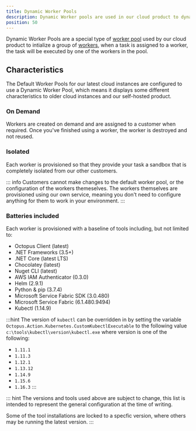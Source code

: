 ```yaml
---
title: Dynamic Worker Pools
description: Dynamic Worker pools are used in our cloud product to dynamically create and assign workers to running tasks.  This page describes how dynamic worker pools work.
position: 50
---
```


Dynamic Worker Pools are a special type of [worker pool](/docs/infrastructure/workers/worker-pools.md) used by our cloud product to intialize a group of [workers](/docs/infrastructure/workers/index.md), when a task is assigned to a worker, the task will be executed by one of the workers in the pool.

## Characteristics

The Default Worker Pools for our latest cloud instances are configured to use a Dynamic Worker Pool, which means it displays some different characteristics to older cloud instances and our self-hosted product.

### On Demand

Workers are created on demand and are assigned to a customer when required. Once you've finished using a worker, the worker is destroyed and not reused.

### Isolated

Each worker is provisioned so that they provide your task a sandbox that is completely isolated from our other customers.

::: info
Customers cannot make changes to the default worker pool, or the configuration of the workers themeselves. The workers themselves are provisioned using our own service, meaning you don't need to configure anything for them to work in your environment.
:::

### Batteries included

Each worker is provisioned with a baseline of tools including, but not limited to:

- Octopus Client (latest)
- .NET Frameworks (3.5+)
- .NET Core (latest LTS)
- Chocolatey (latest)
- Nuget CLI (latest)
- AWS IAM Authenticator (0.3.0)
- Helm (2.9.1)
- Python & pip (3.7.4)
- Microsoft Service Fabric SDK (3.0.480)
- Microsoft Service Fabric (6.1.480.9494)
- Kubectl (1.14.9)

:::hint
The version of `kubectl` can be overridden in by setting the variable `Octopus.Action.Kubernetes.CustomKubectlExecutable` to the following value `c:\tools\kubectl\version\kubectl.exe`
where version is one of the following:
- `1.11.1`
- `1.11.3`
- `1.12.1`
- `1.13.12`
- `1.14.9`
- `1.15.6`
- `1.16.3`
:::

::: hint
The versions and tools used above are subject to change, this list is intended to represent the general configuration at the time of writing. 

Some of the tool installations are locked to a specfic version, where others may be running the latest version. 
:::

